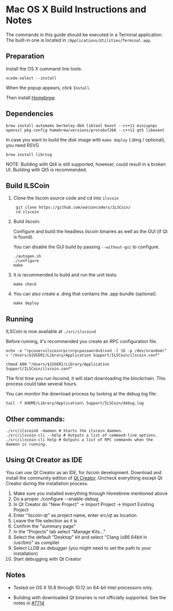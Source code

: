 Mac OS X Build Instructions and Notes
====================================
The commands in this guide should be executed in a Terminal application.
The built-in one is located in `/Applications/Utilities/Terminal.app`.

Preparation
-----------
Install the OS X command line tools:

`xcode-select --install`

When the popup appears, click `Install`.

Then install [Homebrew](http://brew.sh).

Dependencies
----------------------

    brew install automake berkeley-db4 libtool boost --c++11 miniupnpc openssl pkg-config homebrew/versions/protobuf260 --c++11 qt5 libevent

In case you want to build the disk image with `make deploy` (.dmg / optional), you need RSVG

    brew install librsvg

NOTE: Building with Qt4 is still supported, however, could result in a broken UI. Building with Qt5 is recommended.

Build ILSCoin
------------------------

1. Clone the ilscoin source code and cd into `ilscoin`

        git clone https://github.com/watsoncoders/ILSCoin/
        cd ilscoin

2.  Build ilscoin:

    Configure and build the headless ilscoin binaries as well as the GUI (if Qt is found).

    You can disable the GUI build by passing `--without-gui` to configure.

        ./autogen.sh
        ./configure
        make

3.  It is recommended to build and run the unit tests:

        make check

4.  You can also create a .dmg that contains the .app bundle (optional):

        make deploy

Running
-------

ILSCoin is now available at `./src/ilscoind`

Before running, it's recommended you create an RPC configuration file.

    echo -e "rpcuser=ilscoinrpc\nrpcpassword=$(xxd -l 16 -p /dev/urandom)" > "/Users/${USER}/Library/Application Support/ILSCoin/ilscoin.conf"

    chmod 600 "/Users/${USER}/Library/Application Support/ILSCoin/ilscoin.conf"

The first time you run ilscoind, it will start downloading the blockchain. This process could take several hours.

You can monitor the download process by looking at the debug.log file:

    tail -f $HOME/Library/Application\ Support/ILSCoin/debug.log

Other commands:
-------

    ./src/ilscoind -daemon # Starts the ilscoin daemon.
    ./src/ilscoin-cli --help # Outputs a list of command-line options.
    ./src/ilscoin-cli help # Outputs a list of RPC commands when the daemon is running.

Using Qt Creator as IDE
------------------------
You can use Qt Creator as an IDE, for ilscoin development.
Download and install the community edition of [Qt Creator](https://www.qt.io/download/).
Uncheck everything except Qt Creator during the installation process.

1. Make sure you installed everything through Homebrew mentioned above
2. Do a proper ./configure --enable-debug
3. In Qt Creator do "New Project" -> Import Project -> Import Existing Project
4. Enter "ilscoin-qt" as project name, enter src/qt as location
5. Leave the file selection as it is
6. Confirm the "summary page"
7. In the "Projects" tab select "Manage Kits..."
8. Select the default "Desktop" kit and select "Clang (x86 64bit in /usr/bin)" as compiler
9. Select LLDB as debugger (you might need to set the path to your installation)
10. Start debugging with Qt Creator

Notes
-----

* Tested on OS X 10.8 through 10.12 on 64-bit Intel processors only.

* Building with downloaded Qt binaries is not officially supported. See the notes in [#7714](https://github.com/bitcoin/bitcoin/issues/7714)
